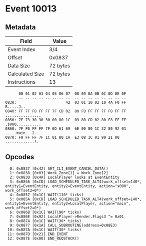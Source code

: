 # Event 10013

## Metadata

| Field           | Value    |
|-----------------|----------|
| Event Index     | 3/4      |
| Offset          | 0x0837   |
| Data Size       | 72 bytes |
| Calculated Size | 72 bytes |
| Instructions    | 13       |

```
      00 01 02 03 04 05 06 07  08 09 0A 0B 0C 0D 0E 0F
      -- -- -- -- -- -- -- --  -- -- -- -- -- -- -- --
0830:                      42  03 01 10 02 10 4A F0 FF         B.....J..
0840: FF 7F F8 FF FF 7F CD 02  80 F8 FF FF 7F F8 FF FF  ................
0850: 7F 73 30 30 30 00 80 1C  03 80 CD 02 80 F8 FF FF  .s000...........
0860: 7F F0 FF FF 7F 6D 61 69  6E 00 80 1C 32 80 92 01  .....main...2...
0870: F0 FF FF 7F 1C 01 80 1A  E3 08 1C 01 80 21 00     .............!. 
```

## Opcodes

```
  0: 0x0837 [0x42] SET_CLI_EVENT_CANCEL_DATA()
  1: 0x0838 [0x03] Work_Zone[1] = Work_Zone[2]
  2: 0x083D [0x4A] LocalPlayer looks at EventEntity
  3: 0x0846 [0xCD] LOAD_SCHEDULED_TASK_ALT4(work_offset=140*, entity1=EventEntity, entity2=EventEntity, action="s000", work_offset2=0*)
  4: 0x0857 [0x1C] WAIT(110* ticks)
  5: 0x085A [0xCD] LOAD_SCHEDULED_TASK_ALT4(work_offset=140*, entity1=EventEntity, entity2=LocalPlayer, action="main", work_offset2=0*)
  6: 0x086B [0x1C] WAIT(90* ticks)
  7: 0x086E [0x92] LocalPlayer->Render.Flags3 ^= 0x01
  8: 0x0874 [0x1C] WAIT(30* ticks)
  9: 0x0877 [0x1A] CALL_SUBROUTINE(address=0x08E3)
 10: 0x087A [0x1C] WAIT(30* ticks)
 11: 0x087D [0x21] END_EVENT
 12: 0x087E [0x00] END_REQSTACK()
```
